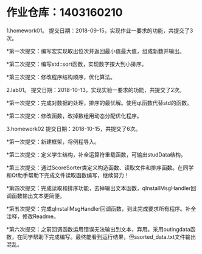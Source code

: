 
# 作业仓库：1403160210
1.homework01。 提交日期：2018-09-15，实现作业一要求的功能，共提交了3次。<br>

*第一次提交：编写宏实现取出位次并返回最小值最大值，组成新数并输出。

*第二次提交：编写std::sort函数，实现数字按大到小排序。

*第三次提交：修改程序结构顺序，优化算法。<br>


2.lab01。 提交日期：2018-10-13，实现实验一要求的功能，共提交了2次。<br>

*第一次提交：完成对数据的处理，排序的最优解。使用qt函数代替std的函数。

*第二次提交：修改函数，改掉数组用动态分配优化程序。

3.homework02 提交日期：2018-10-15，共提交了6次。

*第一次提交：新建框架，将例程导入。

*第二次提交：定义学生结构，补全运算符重载函数，可输出studData结构。

*第三次提交：通过ScoreSorter类定义构造函数、读取文件和排序函数。在同学和Qt助手帮助下完成文件读取函数编写，继续努力！

*第四次提交：完成读取和排序功能，去掉输出文本函数，qInstallMsgHandler回调函数输出文本更简便。

*第五次提交：完成qInstallMsgHandler回调函数，到此完成要求所有程序。补全注释，修改Readme。

*第六次提交：之前回调函数运用错误无法输出到文本，弃用。采用outingdata函数，在同学帮助下完成编写。最终能看到运行结果，但ssorted_data.txt文件输出混乱。